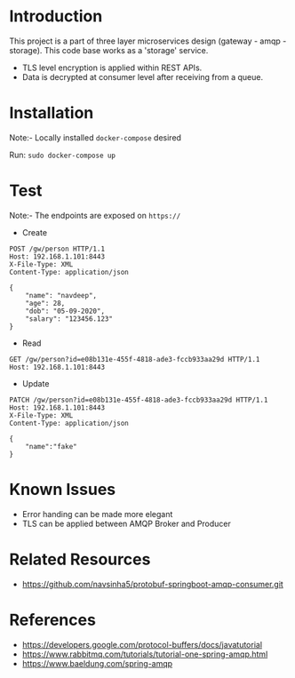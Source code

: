 # Introduction
This project is a part of three layer microservices design (gateway - amqp - storage). 
This code base works as a 'storage' service.
- TLS level encryption is applied within REST APIs.
- Data is decrypted at consumer level after receiving from a queue.


# Installation 
Note:- Locally installed `docker-compose` desired

Run: `sudo docker-compose up`


# Test
Note:- The endpoints are exposed on `https://`
- Create
```
POST /gw/person HTTP/1.1
Host: 192.168.1.101:8443
X-File-Type: XML
Content-Type: application/json

{
    "name": "navdeep",
    "age": 28,
    "dob": "05-09-2020",
    "salary": "123456.123"
}
```

- Read
```
GET /gw/person?id=e08b131e-455f-4818-ade3-fccb933aa29d HTTP/1.1
Host: 192.168.1.101:8443
```

- Update
```
PATCH /gw/person?id=e08b131e-455f-4818-ade3-fccb933aa29d HTTP/1.1
Host: 192.168.1.101:8443
X-File-Type: XML
Content-Type: application/json

{
    "name":"fake"
}
```


# Known Issues
- Error handing can be made more elegant
- TLS can be applied between AMQP Broker and Producer


# Related Resources
- https://github.com/navsinha5/protobuf-springboot-amqp-consumer.git


# References
- https://developers.google.com/protocol-buffers/docs/javatutorial
- https://www.rabbitmq.com/tutorials/tutorial-one-spring-amqp.html
- https://www.baeldung.com/spring-amqp

